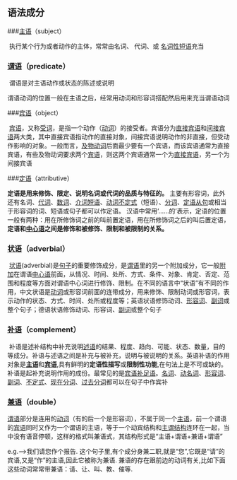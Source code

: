 ## 语法成分
###[主语](https://baike.baidu.com/item/%E4%B8%BB%E8%AF%AD/105797?fr=aladdin)（subject）

​	执行某个行为或者动作的主体，常常由名词、 代词、或 [名词性短语](https://baike.baidu.com/item/%E5%90%8D%E8%AF%8D%E6%80%A7%E7%9F%AD%E8%AF%AD)充当

### [谓语](https://baike.baidu.com/item/%E8%B0%93%E8%AF%AD/2016328?fr=aladdin)（predicate）

​	谓语是对主语动作或状态的陈述或说明

​	谓语动词的位置一般在主语之后，经常用动词和形容词搭配然后用来充当谓语动词

###[宾语](https://baike.baidu.com/item/%E5%AE%BE%E8%AF%AD/87544?fr=aladdin)（object）

​	[宾语](https://baike.baidu.com/item/%E5%AE%BE%E8%AF%AD)，又称[受词](https://baike.baidu.com/item/%E5%8F%97%E8%AF%8D)，是指一个动作（[动词](https://baike.baidu.com/item/%E5%8A%A8%E8%AF%8D)）的接受者。宾语分为[直接宾语](https://baike.baidu.com/item/%E7%9B%B4%E6%8E%A5%E5%AE%BE%E8%AF%AD)和[间接宾语](https://baike.baidu.com/item/%E9%97%B4%E6%8E%A5%E5%AE%BE%E8%AF%AD)两大类，其中直接宾语指动作的直接对象，间接宾语说明动作的非直接，但受动作影响的对象。一般而言，[及物动词](https://baike.baidu.com/item/%E5%8F%8A%E7%89%A9%E5%8A%A8%E8%AF%8D)后面最少要有一个宾语，而该宾语通常为直接宾语，有些及物动词要求两个[宾语](https://baike.baidu.com/item/%E5%AE%BE%E8%AF%AD)，则这两个宾语通常一个为[直接宾语](https://baike.baidu.com/item/%E7%9B%B4%E6%8E%A5%E5%AE%BE%E8%AF%AD)，另一个为间接宾语

###[定语](https://baike.baidu.com/item/%E5%AE%9A%E8%AF%AD/2645898?fr=aladdin)（attributive）

​	**定语是用来修饰、限定、说明名词或代词的品质与特征的。** 主要有形容词，此外还有名词、[代词](https://baike.baidu.com/item/%E4%BB%A3%E8%AF%8D)、[数词](https://baike.baidu.com/item/%E6%95%B0%E8%AF%8D)、[介词短语](https://baike.baidu.com/item/%E4%BB%8B%E8%AF%8D%E7%9F%AD%E8%AF%AD)、[动词不定式](https://baike.baidu.com/item/%E5%8A%A8%E8%AF%8D%E4%B8%8D%E5%AE%9A%E5%BC%8F)（短语）、[分词](https://baike.baidu.com/item/%E5%88%86%E8%AF%8D)、[定语从句](https://baike.baidu.com/item/%E5%AE%9A%E8%AF%AD%E4%BB%8E%E5%8F%A5)或相当于形容词的词、短语或句子都可以作定语。 汉语中常用‘……的’表示，定语的位置一般有两种：用在所修饰词之前的叫前置定语，用在所修饰词之后的叫后置定语，**定语和**[**中心语**](https://baike.baidu.com/item/%E4%B8%AD%E5%BF%83%E8%AF%AD)**之间是修饰和被修饰、限制和被限制的关系。**

### [状语](https://baike.baidu.com/item/状语/882?fr=aladdin)（adverbial）

​	[状语](https://baike.baidu.com/item/%E7%8A%B6%E8%AF%AD)(adverbial)是[句子](https://baike.baidu.com/item/%E5%8F%A5%E5%AD%90)的重要修饰成分，是[谓语](https://baike.baidu.com/item/%E8%B0%93%E8%AF%AD)里的另一个附加成分，它一般[附加](https://baike.baidu.com/item/%E9%99%84%E5%8A%A0)在谓语[中心语](https://baike.baidu.com/item/%E4%B8%AD%E5%BF%83%E8%AF%AD)前面，从情况、时间、处所、方式、条件、对象、肯定、否定、范围和程度等方面对谓语中心词进行修饰、限制。在不同的语言中“状语”有不同的作用，中文状语是[动词](https://baike.baidu.com/item/%E5%8A%A8%E8%AF%8D)或形容词前面的连带成分，用来修饰、限制动词或形容词，表示动作的状态、方式、时间、处所或程度等；英语状语修饰动词、[形容词](https://baike.baidu.com/item/%E5%BD%A2%E5%AE%B9%E8%AF%8D)、[副词](https://baike.baidu.com/item/%E5%89%AF%E8%AF%8D/974)或整个句子；德语状语修饰动词、形容词、[副词](https://baike.baidu.com/item/%E5%89%AF%E8%AF%8D)或整个句子

### [补语](https://baike.baidu.com/item/补语/2647235?fr=aladdin)（complement）

​	补语是述补结构中补充说明[述语](https://baike.baidu.com/item/%E8%BF%B0%E8%AF%AD)的结果、程度、趋向、可能、状态、数量，目的等成分。补语与述语之间是补充与被补充，说明与被说明的关系。
​	英语补语的作用对象是[**主语**](https://baike.baidu.com/item/%E4%B8%BB%E8%AF%AD)和[**宾语**](https://baike.baidu.com/item/%E5%AE%BE%E8%AF%AD),具有鲜明的**定语性描写**或**限制性功能**,在句法上是不可或缺的。补语是起补充说明作用的成份。最常见的是[宾语补足语](https://baike.baidu.com/item/%E5%AE%BE%E8%AF%AD%E8%A1%A5%E8%B6%B3%E8%AF%AD)。[名词](https://baike.baidu.com/item/%E5%90%8D%E8%AF%8D)、[动名词](https://baike.baidu.com/item/%E5%8A%A8%E5%90%8D%E8%AF%8D)、[形容词](https://baike.baidu.com/item/%E5%BD%A2%E5%AE%B9%E8%AF%8D)、[副词](https://baike.baidu.com/item/%E5%89%AF%E8%AF%8D)、[不定式](https://baike.baidu.com/item/%E4%B8%8D%E5%AE%9A%E5%BC%8F)、[现在分词](https://baike.baidu.com/item/%E7%8E%B0%E5%9C%A8%E5%88%86%E8%AF%8D)、[过去分词](https://baike.baidu.com/item/%E8%BF%87%E5%8E%BB%E5%88%86%E8%AF%8D)都可以在句子中作宾补

### [兼语](https://baike.baidu.com/item/兼语/10308408?fr=aladdin)（double）

[谓语](https://baike.baidu.com/item/%E8%B0%93%E8%AF%AD)部分是连用的[动词](https://baike.baidu.com/item/%E5%8A%A8%E8%AF%8D)（有的后一个是形容词），不属于同一个[主语](https://baike.baidu.com/item/%E4%B8%BB%E8%AF%AD)，前一个谓语的[宾语](https://baike.baidu.com/item/%E5%AE%BE%E8%AF%AD)同时又作为一个谓语的主语，等于一个动宾结构和[主谓结构](https://baike.baidu.com/item/%E4%B8%BB%E8%B0%93%E7%BB%93%E6%9E%84)连环在一起，当中没有语音停顿，这样的格式叫兼语式，其结构形式是“主语+谓语+兼语+谓语”

e.g.-->我们请您作个报告.
这个句子里,有个成分身兼二职,就是“您”,它既是“请”的宾语,又是“作”的主语,因此它被称为兼语.
兼语的存在跟前边的动词有关,比如下面这些动词常常带兼语：请、让、叫、教、催等.